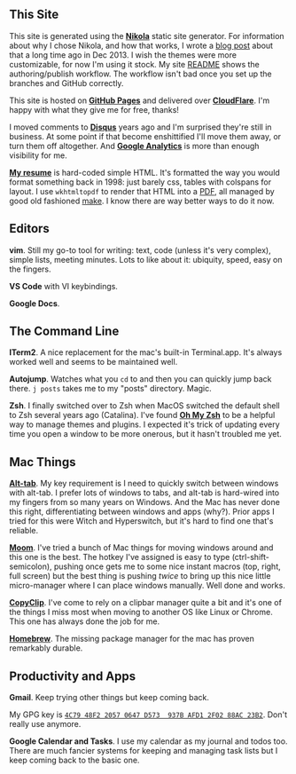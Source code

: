<!--
.. title: Tools
.. slug: tools
.. date: 2025/08/04
-->

## This Site

This site is generated using the **[Nikola][]** static site generator. For
information about why I chose Nikola, and how that works, I wrote a [blog
post][static] about that a long time ago in Dec 2013. I wish the themes were
more customizable, for now I'm using it stock. My site [README][] shows the
authoring/publish workflow. The workflow isn't bad once you set up the branches
and GitHub correctly.

This site is hosted on **[GitHub Pages][Pages]** and delivered over
**[CloudFlare][]**. I'm happy with what they give me for free, thanks!

I moved comments to **[Disqus][]** years ago and I'm surprised they're still in
business. At some point if that become enshittified I'll move them away, or turn
them off altogether. And **[Google Analytics][ga]** is more than enough
visibility for me.

**[My resume][]** is hard-coded simple HTML. It's formatted the way you would
format something back in 1998: just barely css, tables with colspans for layout.
I use `wkhtmltopdf` to render that HTML into a [PDF][], all managed by good old
fashioned [make][]. I know there are way better ways to do it now.

## Editors

**vim**. Still my go-to tool for writing: text, code (unless it's
very complex), simple lists, meeting minutes. Lots to like about it: ubiquity,
speed, easy on the fingers.

**VS Code** with VI keybindings.

**Google Docs**.

## The Command Line

**ITerm2**. A nice replacement for the mac's built-in Terminal.app. It's always
worked well and seems to be maintained well.

**Autojump**. Watches what you `cd` to and then you can quickly jump back there.
`j posts` takes me to my "posts" directory. Magic.

**Zsh**. I finally switched over to Zsh when MacOS switched the default shell to
Zsh several years ago (Catalina). I've found **<a href="https://ohmyz.sh/">Oh My Zsh</a>** to be
a helpful way to manage themes and plugins. I expected it's trick of updating
every time you open a window to be more onerous, but it hasn't troubled me yet.

## Mac Things

**<a href="https://github.com/lwouis/alt-tab-macos">Alt-tab</a>**. My key
requirement is I need to quickly switch between windows with alt-tab. I prefer
lots of windows to tabs, and alt-tab is hard-wired into my fingers from so many
years on Windows.  And the Mac has never done this right, differentiating
between windows and apps (why?). Prior apps I tried for this were Witch and
Hyperswitch, but it's hard to find one that's reliable.

**<a href="https://manytricks.com/moom/">Moom</a>**. I've tried a bunch of Mac
things for moving windows around and this one is the best. The hotkey I've
assigned is easy to type (ctrl-shift-semicolon), pushing once gets me to some
nice instant macros (top, right, full screen) but the best thing is pushing
*twice* to bring up this nice little micro-manager where I can place windows
manually. Well done and works.

**<a href="https://fiplab.com/apps/copyclip-for-mac">CopyClip</a>**. I've come
to rely on a clipbar manager quite a bit and it's one of the things I miss most
when moving to another OS like Linux or Chrome. This one has always done the job
for me.

**<a href="https://brew.sh/">Homebrew</a>**. The missing package manager for the
mac has proven remarkably durable.

## Productivity and Apps

**Gmail**. Keep trying other things but keep coming back. 

My GPG key is [`4C79 48F2 2057 0647 D573  937B AFD1 2F02 88AC 23B2`](../../f/sef-public-gpg-key-2015-06.asc).
Don't really use anymore.

[gpg]:      http://pgp.mit.edu/pks/lookup?op=vindex&search=0x1C97549F426D2123

**Google Calendar and Tasks**. I use my calendar as my journal and todos too.
There are much fancier systems for keeping and managing task lists but I keep
coming back to the basic one.

[Nikola]:     http://getnikola.com/
[static]:     http://sef.kloninger.com/posts/switching-to-static.html
[Pages]:      https://pages.github.com/
[CloudFlare]: https://www.cloudflare.com/
[Disqus]:     https://disqus.com/
[ga]:         https://analytics.google.com/
[README]:     https://raw.githubusercontent.com/sefk/sefk.github.io/dev/README.md
[My resume]:  https://rawgit.com/sefk/sef-resume/master/sef-kloninger-resume.html
[make]:       https://github.com/sefk/sef-resume
[PDF]:        https://rawgit.com/sefk/sef-resume/master/sef-kloninger-resume.pdf
